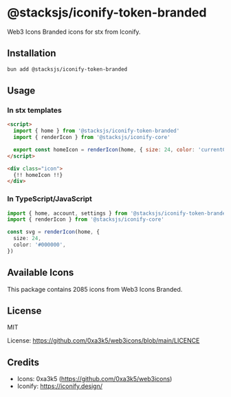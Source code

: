 # @stacksjs/iconify-token-branded

Web3 Icons Branded icons for stx from Iconify.

## Installation

```bash
bun add @stacksjs/iconify-token-branded
```

## Usage

### In stx templates

```html
<script>
  import { home } from '@stacksjs/iconify-token-branded'
  import { renderIcon } from '@stacksjs/iconify-core'

  export const homeIcon = renderIcon(home, { size: 24, color: 'currentColor' })
</script>

<div class="icon">
  {!! homeIcon !!}
</div>
```

### In TypeScript/JavaScript

```typescript
import { home, account, settings } from '@stacksjs/iconify-token-branded'
import { renderIcon } from '@stacksjs/iconify-core'

const svg = renderIcon(home, {
  size: 24,
  color: '#000000',
})
```

## Available Icons

This package contains 2085 icons from Web3 Icons Branded.

## License

MIT

License: https://github.com/0xa3k5/web3icons/blob/main/LICENCE

## Credits

- Icons: 0xa3k5 (https://github.com/0xa3k5/web3icons)
- Iconify: https://iconify.design/
